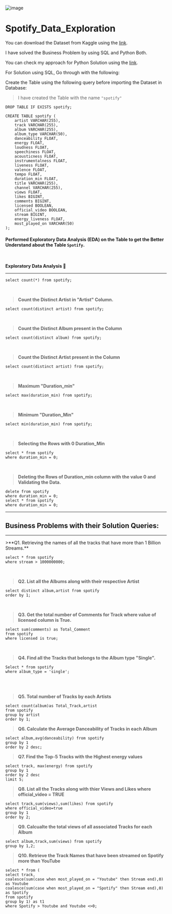 ![image](https://github.com/user-attachments/assets/e19b73af-10b6-4dce-a6e2-2e6141b52b48)



# Spotify_Data_Exploration

You can download the Dataset from Kaggle using the [link](https://www.kaggle.com/datasets/sandeepkumar7372/spotify-dataset).

I have solved the Business Problem by using SQL and Python Both.

You can check my approach for Python Solution using the [link]().

For Solution using SQL, Go through with the following: 

Create the Table using the following query before importing the Dataset in Database:

> I have created the Table with the name `"spotify"`

```
DROP TABLE IF EXISTS spotify;
```

```
CREATE TABLE spotify (
    artist VARCHAR(255),
    track VARCHAR(255),
    album VARCHAR(255),
    album_type VARCHAR(50),
    danceability FLOAT,
    energy FLOAT,
    loudness FLOAT,
    speechiness FLOAT,
    acousticness FLOAT,
    instrumentalness FLOAT,
    liveness FLOAT,
    valence FLOAT,
    tempo FLOAT,
    duration_min FLOAT,
    title VARCHAR(255),
    channel VARCHAR(255),
    views FLOAT,
    likes BIGINT,
    comments BIGINT,
    licensed BOOLEAN,
    official_video BOOLEAN,
    stream BIGINT,
    energy_liveness FLOAT,
    most_played_on VARCHAR(50)
);
```


#### Performed Exploratory Data Analysis (EDA) on the Table to get the Better Understand about the Table `Spotify`.

<br>

**Exploratory Data Analysis 🔎**

<hr>

```
select count(*) from spotify;
```

<br>

>**Count the Distinct Artist in "Artist" Column.**

```
select count(distinct artist) from spotify;
```

<br>

>**Count the Distinct Album present in the Column**

```
select count(distinct album) from spotify;
```

<br>

>**Count the Distinct Artist present in the Column**

```
select count(distinct artist) from spotify;
```

<br>

>**Maximum "Duration_min"**

```
select max(duration_min) from spotify;
```

<br>

>**Minimum "Duration_Min"**

```
select min(duration_min) from spotify;
```
<br>

>**Selecting the Rows with 0 Duration_Min**

```
select * from spotify
where duration_min = 0;
```

<br>

>**Deleting the Rows of Duration_min column with the value 0 and Validating the Data.**

```
delete from spotify
where duration_min = 0;
select * from spotify
where duration_min = 0;
```

<hr>

## Business Problems with their Solution Queries:

<hr>
>**Q1. Retrieving the names of all the tracks that have more than 1 Billion Streams.**

```
select * from spotify
where stream > 1000000000;
```

<br>

>**Q2. List all the Albums along with their respective Artist**

```
select distinct album,artist from spotify
order by 1;
```

<br>

>**Q3. Get the total number of Comments for Track where value of licensed column is True.**

```
select sum(comments) as Total_Comment
from spotify
where licensed is true;
```

<br>

>**Q4. Find all the Tracks that belongs to the Album type "Single".**

```
Select * from spotify 
where album_type = 'single';
```
<br>
<br>

>**Q5. Total number of Tracks by each Artists**

```
select count(album)as Total_Track,artist
from spotify
group by artist
order by 1;
```

>**Q6. Calculate the Average Danceability  of Tracks in each Album**
```
select album,avg(danceability) from spotify
group by 1
order by 2 desc;
```

>**Q7. Find the Top-5 Tracks with the Highest energy values**
```
select track, max(energy) from spotify
group by 1
order by 2 desc
limit 5;
```


>**Q8. List all the Tracks along with thier Views and Likes where official_video = TRUE**
```
select track,sum(views),sum(likes) from spotify
where official_video=true
group by 1
order by 2;
```


>**Q9. Calcualte the total views of all associated Tracks for each Album**
```
select album,track,sum(views) from spotify
group by 1,2;
```

>**Q10. Retrieve the Track Names that have been streamed on Spotify more than YouTube**
```
select * from (
select track,
coalesce(sum(case when most_played_on = "Youtube" then Stream end),0) as Youtube
coalesce(sum(case when most_played_on = "Spotify" then Stream end),0) as Spotify
from spotify
group by 1) as t1
where Spotify > Youtube and Youtube <>0;
```
